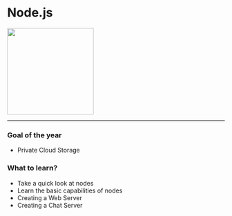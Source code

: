 <h1>Node.js</h1>

<a href="https://nodejs.org/ko/"><img src="https://miro.medium.com/max/1400/1*MuVcoMPyJcq8G4qf5s3HGQ.png" width="200"></a>

<hr>

<h3>Goal of the year</h3>
<ul><li>Private Cloud Storage</li></ul>

<h3>What to learn?</h3>

<ul>
<li>Take a quick look at nodes</li>
<li>Learn the basic capabilities of nodes</li>
<li>Creating a Web Server</li>
<li>Creating a Chat Server</li>
</ul>
